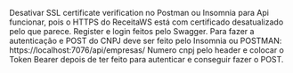 Desativar SSL certificate verification no Postman ou Insomnia para Api funcionar, pois o HTTPS do ReceitaWS está com certificado desatualizado pelo que parece.
Register e login feitos pelo Swagger. Para fazer a autenticação e POST do CNPJ deve ser feito pelo Insomnia ou POSTMAN:
https://localhost:7076/api/empresas/ Numero cnpj pelo header
e colocar o Token Bearer depois de ter feito para autenticar e conseguir fazer o POST.
